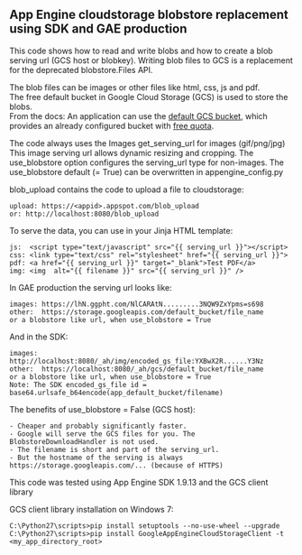## App Engine cloudstorage blobstore replacement using SDK and GAE production

This code shows how to read and write blobs and how to create a blob serving url (GCS host or blobkey).
Writing blob files to GCS is a replacement for the deprecated blobstore.Files API.

The blob files can be images or other files like html, css, js and pdf.  
The free default bucket in Google Cloud Storage (GCS) is used to store the blobs.  
From the docs: An application can use the [default GCS bucket](https://developers.google.com/appengine/docs/python/googlecloudstorageclient/activate#Using_the_Default_GCS_Bucket), which provides an already configured bucket with [free quota](https://developers.google.com/appengine/docs/quotas#Default_Gcs_Bucket).

The code always uses the Images get_serving_url for images (gif/png/jpg)
This image serving url allows dynamic resizing and cropping.
The use_blobstore option configures the serving_url type for non-images.
The use_blobstore default (= True) can be overwritten in appengine_config.py

blob_upload contains the code to upload a file to cloudstorage:

    upload: https://<appid>.appspot.com/blob_upload
    or: http://localhost:8080/blob_upload

To serve the data, you can use in your Jinja HTML template:

    js:  <script type="text/javascript" src="{{ serving_url }}"></script>
    css: <link type="text/css" rel="stylesheet" href="{{ serving_url }}">
    pdf: <a href="{{ serving_url }}" target="_blank">Test PDF</a>
    img: <img  alt="{{ filename }}" src="{{ serving_url }}" />

In GAE production the serving url looks like:

    images: https://lhN.ggpht.com/NlCARAtN.........3NQW9ZxYpms=s698
    other:  https://storage.googleapis.com/default_bucket/file_name
    or a blobstore like url, when use_blobstore = True
    
And in the SDK:

    images: http://localhost:8080/_ah/img/encoded_gs_file:YXBwX2R......Y3Nz
    other:  https://localhost:8080/_ah/gcs/default_bucket/file_name
    or a blobstore like url, when use_blobstore = True
    Note: The SDK encoded_gs_file id = base64.urlsafe_b64encode(app_default_bucket/filename)

The benefits of use_blobstore = False (GCS host):

    - Cheaper and probably significantly faster. 
    - Google will serve the GCS files for you. The BlobstoreDownloadHandler is not used.
    - The filename is short and part of the serving_url.
    - But the hostname of the serving is always https://storage.googleapis.com/... (because of HTTPS)
 
This code was tested using App Engine SDK 1.9.13 and the GCS client library

GCS client library installation on Windows 7:

    C:\Python27\scripts>pip install setuptools --no-use-wheel --upgrade
    C:\Python27\scripts>pip install GoogleAppEngineCloudStorageClient -t <my_app_directory_root>